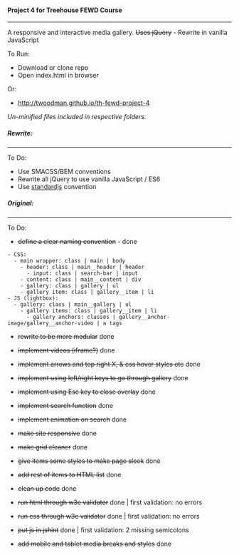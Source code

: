 #### Project 4 for Treehouse FEWD Course
----


A responsive and interactive media gallery.
~~Uses jQuery~~ - Rewrite in vanilla JavaScript


To Run:
- Download or clone repo
- Open index.html in browser


Or:
- http://twoodman.github.io/th-fewd-project-4


*Un-minified files included in respective folders.*


##### Rewrite:
----
To Do:
- Use SMACSS/BEM conventions
- Rewrite all jQuery to use vanilla JavaScript / ES6
- Use [standardjs](http://standardjs.com/) convention


##### Original:
----
To Do:
- ~~define a clear naming convention~~ - done
```
- CSS:
  - main wrapper: class | main | body
    - header: class | main__header | header
      - input: class | search-bar | input
    - content: class | main__content | div
    - gallery: class | gallery | ul
    - gallery item: class | gallery__item | li
- JS (lightbox):
  - gallery: class | main__gallery | ul
    - gallery items: class | gallery__item | li
      - gallery anchors: classes | gallery__anchor-image/gallery__anchor-video | a tags
```

- ~~rewrite to be more modular~~ done
- ~~implement videos (iframe?)~~ done
- ~~implement arrows and top right X, & css hover styles etc~~ done
- ~~implement using left/right keys to go through gallery~~ done
- ~~implement using Esc key to close overlay~~ done
- ~~implement search function~~ done
- ~~implement animation on search~~ done
- ~~make site responsive~~ done
- ~~make grid cleaner~~ done
- ~~give items some styles to make page sleek~~ done
- ~~add rest of items to HTML list~~ done
- ~~clean up code~~ done
- ~~run html through w3c validator~~ done | first validation: no errors
- ~~run css through w3c validator~~ done | first validation: no errors
- ~~put js in jshint~~ done | first validation: 2 missing semicolons

- ~~add mobile and tablet media breaks and styles~~ done
